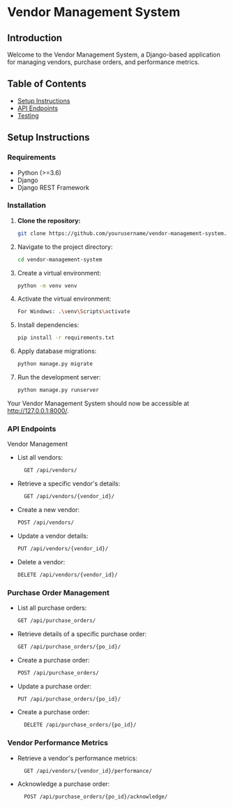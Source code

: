 # Vendor Management System

## Introduction

Welcome to the Vendor Management System, a Django-based application for managing vendors, purchase orders, and performance metrics.

## Table of Contents

- [Setup Instructions](#setup-instructions)
- [API Endpoints](#api-endpoints)
- [Testing](#testing)

## Setup Instructions

### Requirements

- Python (>=3.6)
- Django
- Django REST Framework

### Installation

1. **Clone the repository:**

   ```bash
   git clone https://github.com/yourusername/vendor-management-system.git

1. Navigate to the project directory:

    ```bash
   cd vendor-management-system

3. Create a virtual environment:
   ```bash
   python -m venv venv

5. Activate the virtual environment:
    ```bash
   For Windows: .\venv\Scripts\activate

7. Install dependencies:
   ```bash
   pip install -r requirements.txt

9. Apply database migrations:
   ```bash
   python manage.py migrate

11. Run the development server:
    ```bash
    python manage.py runserver

Your Vendor Management System should now be accessible at http://127.0.0.1:8000/.

### **API Endpoints**
Vendor Management
* List all vendors:
    ```bash
      GET /api/vendors/

* Retrieve a specific vendor's details:
    ```bash
      GET /api/vendors/{vendor_id}/

* Create a new vendor:
   ```bash
   POST /api/vendors/

* Update a vendor details:
   ```bash
   PUT /api/vendors/{vendor_id}/

* Delete a vendor:
   ```bash
   DELETE /api/vendors/{vendor_id}/


### Purchase Order Management
* List all purchase orders:
   ```bash
   GET /api/purchase_orders/

* Retrieve details of a specific purchase order:
   ```bash
   GET /api/purchase_orders/{po_id}/

* Create a purchase order:
   ```bash
   POST /api/purchase_orders/

* Update a purchase order:
   ```bash
   PUT /api/purchase_orders/{po_id}/

* Create a purchase order:
   ```bash
     DELETE /api/purchase_orders/{po_id}/

### Vendor Performance Metrics
* Retrieve a vendor's performance metrics:
   ```bash
     GET /api/vendors/{vendor_id}/performance/

* Acknowledge a purchase order:
   ```bash
     POST /api/purchase_orders/{po_id}/acknowledge/




